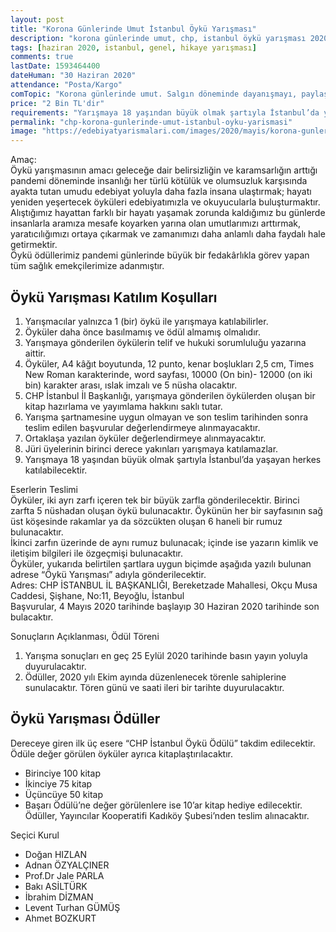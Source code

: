 ```yaml
---
layout: post
title: "Korona Günlerinde Umut İstanbul Öykü Yarışması"
description: "korona günlerinde umut, chp, istanbul öykü yarışması 2020"
tags: [haziran 2020, istanbul, genel, hikaye yarışması]
comments: true
lastDate: 1593464400    
dateHuman: "30 Haziran 2020"
attendance: "Posta/Kargo"
comTopic: "Korona günlerinde umut. Salgın döneminde dayanışmayı, paylaşmayı, sevgiyi ve gelecek güzel günler umudunu sesleyen öyküler."
price: "2 Bin TL'dir"
requirements: "Yarışmaya 18 yaşından büyük olmak şartıyla İstanbul’da yaşayan herkes"
permalink: "chp-korona-gunlerinde-umut-istanbul-oyku-yarismasi"
image: "https://edebiyatyarismalari.com/images/2020/mayis/korona-gunlerinde-umut-chp-istanbul-oyku-yarismasi.jpeg"
---
```


Amaç:  
Öykü yarışmasının amacı geleceğe dair belirsizliğin ve karamsarlığın arttığı pandemi döneminde insanlığı her türlü kötülük ve olumsuzluk karşısında ayakta tutan umudu edebiyat yoluyla daha fazla insana ulaştırmak; hayatı yeniden yeşertecek öyküleri edebiyatımızla ve okuyucularla buluşturmaktır.
Alıştığımız hayattan farklı bir hayatı yaşamak zorunda kaldığımız bu günlerde insanlarla aramıza mesafe koyarken yarına olan umutlarımızı arttırmak, yaratıcılığımızı ortaya çıkarmak ve zamanımızı daha anlamlı daha faydalı hale getirmektir.  
Öykü ödüllerimiz pandemi günlerinde büyük bir fedakârlıkla görev yapan tüm sağlık emekçilerimize adanmıştır.  

## Öykü Yarışması Katılım Koşulları
1. Yarışmacılar yalnızca 1 (bir) öykü ile yarışmaya katılabilirler.
2. Öyküler daha önce basılmamış ve ödül almamış olmalıdır.
3. Yarışmaya gönderilen öykülerin telif ve hukuki sorumluluğu yazarına aittir. 
4. Öyküler, A4 kâğıt boyutunda, 12 punto, kenar boşlukları 2,5 cm, Times New Roman karakterinde, word sayfası, 10000 (On bin)- 12000 (on iki bin)
karakter arası, ıslak imzalı ve 5 nüsha olacaktır. 
5. CHP İstanbul İl Başkanlığı, yarışmaya gönderilen öykülerden oluşan bir kitap hazırlama ve yayımlama hakkını saklı tutar.
6. Yarışma şartnamesine uygun olmayan ve son teslim tarihinden sonra teslim edilen başvurular değerlendirmeye alınmayacaktır.
7. Ortaklaşa yazılan öyküler değerlendirmeye alınmayacaktır.
8. Jüri üyelerinin birinci derece yakınları yarışmaya katılamazlar.
9. Yarışmaya 18 yaşından büyük olmak şartıyla İstanbul’da yaşayan herkes katılabilecektir.

Eserlerin Teslimi  
Öyküler, iki ayrı zarfı içeren tek bir büyük zarfla gönderilecektir. Birinci zarfta 5 nüshadan oluşan öykü bulunacaktır. Öykünün her bir sayfasının
sağ üst köşesinde rakamlar ya da sözcükten oluşan 6 haneli bir rumuz bulunacaktır.  
İkinci zarfın üzerinde de aynı rumuz bulunacak; içinde ise yazarın kimlik ve iletişim bilgileri ile özgeçmişi bulunacaktır.  
Öyküler, yukarıda belirtilen şartlara uygun biçimde aşağıda yazılı bulunan adrese “Öykü Yarışması” adıyla gönderilecektir.  
Adres: CHP İSTANBUL İL BAŞKANLIĞI, Bereketzade Mahallesi, Okçu Musa  
Caddesi, Şişhane, No:11, Beyoğlu, İstanbul  
Başvurular, 4 Mayıs 2020 tarihinde başlayıp 30 Haziran 2020 tarihinde son bulacaktır.

Sonuçların Açıklanması, Ödül Töreni  
1. Yarışma sonuçları en geç 25 Eylül 2020 tarihinde basın yayın yoluyla duyurulacaktır.
2. Ödüller, 2020 yılı Ekim ayında düzenlenecek törenle sahiplerine sunulacaktır. Tören günü ve saati ileri bir tarihte duyurulacaktır.

## Öykü Yarışması Ödüller
Dereceye giren ilk üç esere “CHP İstanbul Öykü Ödülü” takdim edilecektir.  
Ödüle değer görülen öyküler ayrıca kitaplaştırılacaktır.  
- Birinciye 100 kitap
- İkinciye 75 kitap
- Üçüncüye 50 kitap
- Başarı Ödülü’ne değer görülenlere ise 10’ar kitap hediye edilecektir.
Ödüller, Yayıncılar Kooperatifi Kadıköy Şubesi’nden teslim alınacaktır.  

Seçici Kurul  
- Doğan HIZLAN
- Adnan ÖZYALÇINER
- Prof.Dr Jale PARLA
- Bakı ASİLTÜRK
- İbrahim DİZMAN
- Levent Turhan GÜMÜŞ
- Ahmet BOZKURT